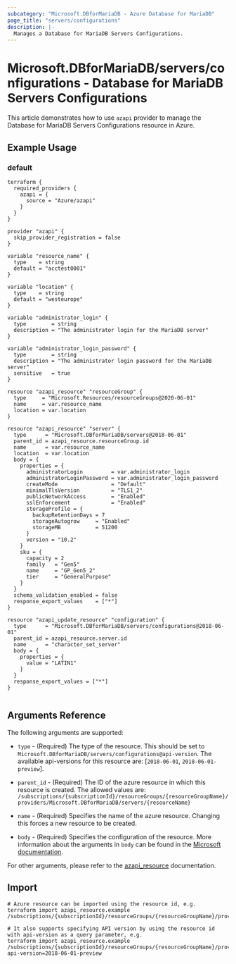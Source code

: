 ```yaml
---
subcategory: "Microsoft.DBforMariaDB - Azure Database for MariaDB"
page_title: "servers/configurations"
description: |-
  Manages a Database for MariaDB Servers Configurations.
---
```


# Microsoft.DBforMariaDB/servers/configurations - Database for MariaDB Servers Configurations

This article demonstrates how to use `azapi` provider to manage the Database for MariaDB Servers Configurations resource in Azure.

## Example Usage

### default

```hcl
terraform {
  required_providers {
    azapi = {
      source = "Azure/azapi"
    }
  }
}

provider "azapi" {
  skip_provider_registration = false
}

variable "resource_name" {
  type    = string
  default = "acctest0001"
}

variable "location" {
  type    = string
  default = "westeurope"
}

variable "administrator_login" {
  type        = string
  description = "The administrator login for the MariaDB server"
}

variable "administrator_login_password" {
  type        = string
  description = "The administrator login password for the MariaDB server"
  sensitive   = true
}

resource "azapi_resource" "resourceGroup" {
  type     = "Microsoft.Resources/resourceGroups@2020-06-01"
  name     = var.resource_name
  location = var.location
}

resource "azapi_resource" "server" {
  type      = "Microsoft.DBforMariaDB/servers@2018-06-01"
  parent_id = azapi_resource.resourceGroup.id
  name      = var.resource_name
  location  = var.location
  body = {
    properties = {
      administratorLogin         = var.administrator_login
      administratorLoginPassword = var.administrator_login_password
      createMode                 = "Default"
      minimalTlsVersion          = "TLS1_2"
      publicNetworkAccess        = "Enabled"
      sslEnforcement             = "Enabled"
      storageProfile = {
        backupRetentionDays = 7
        storageAutogrow     = "Enabled"
        storageMB           = 51200
      }
      version = "10.2"
    }
    sku = {
      capacity = 2
      family   = "Gen5"
      name     = "GP_Gen5_2"
      tier     = "GeneralPurpose"
    }
  }
  schema_validation_enabled = false
  response_export_values    = ["*"]
}

resource "azapi_update_resource" "configuration" {
  type      = "Microsoft.DBforMariaDB/servers/configurations@2018-06-01"
  parent_id = azapi_resource.server.id
  name      = "character_set_server"
  body = {
    properties = {
      value = "LATIN1"
    }
  }
  response_export_values = ["*"]
}


```



## Arguments Reference

The following arguments are supported:

* `type` - (Required) The type of the resource. This should be set to `Microsoft.DBforMariaDB/servers/configurations@api-version`. The available api-versions for this resource are: [`2018-06-01`, `2018-06-01-preview`].

* `parent_id` - (Required) The ID of the azure resource in which this resource is created. The allowed values are:  
  `/subscriptions/{subscriptionId}/resourceGroups/{resourceGroupName}/providers/Microsoft.DBforMariaDB/servers/{resourceName}`

* `name` - (Required) Specifies the name of the azure resource. Changing this forces a new resource to be created.

* `body` - (Required) Specifies the configuration of the resource. More information about the arguments in `body` can be found in the [Microsoft documentation](https://learn.microsoft.com/en-us/azure/templates/Microsoft.DBforMariaDB/servers/configurations?pivots=deployment-language-terraform).

For other arguments, please refer to the [azapi_resource](https://registry.terraform.io/providers/Azure/azapi/latest/docs/resources/resource) documentation.

## Import

 ```shell
 # Azure resource can be imported using the resource id, e.g.
 terraform import azapi_resource.example /subscriptions/{subscriptionId}/resourceGroups/{resourceGroupName}/providers/Microsoft.DBforMariaDB/servers/{resourceName}/configurations/{resourceName}
 
 # It also supports specifying API version by using the resource id with api-version as a query parameter, e.g.
 terraform import azapi_resource.example /subscriptions/{subscriptionId}/resourceGroups/{resourceGroupName}/providers/Microsoft.DBforMariaDB/servers/{resourceName}/configurations/{resourceName}?api-version=2018-06-01-preview
 ```
